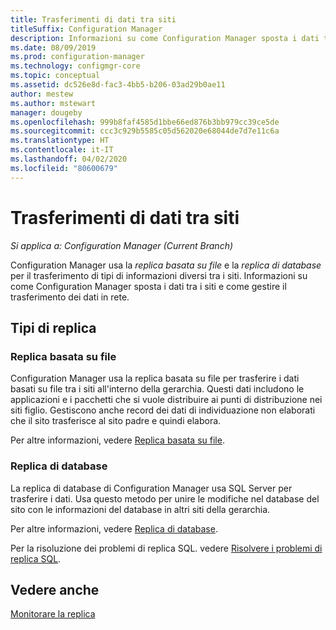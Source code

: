 ```yaml
---
title: Trasferimenti di dati tra siti
titleSuffix: Configuration Manager
description: Informazioni su come Configuration Manager sposta i dati tra i siti e come gestire il trasferimento dei dati in rete.
ms.date: 08/09/2019
ms.prod: configuration-manager
ms.technology: configmgr-core
ms.topic: conceptual
ms.assetid: dc526e8d-fac3-4bb5-b206-03ad29b0ae11
author: mestew
ms.author: mstewart
manager: dougeby
ms.openlocfilehash: 999b8faf4585d1bbe66ed876b3bb979cc39ce5de
ms.sourcegitcommit: ccc3c929b5585c05d562020e68044de7d7e11c6a
ms.translationtype: HT
ms.contentlocale: it-IT
ms.lasthandoff: 04/02/2020
ms.locfileid: "80600679"
---
```

# <a name="data-transfers-between-sites"></a>Trasferimenti di dati tra siti

*Si applica a: Configuration Manager (Current Branch)*

Configuration Manager usa la *replica basata su file* e la *replica di database* per il trasferimento di tipi di informazioni diversi tra i siti. Informazioni su come Configuration Manager sposta i dati tra i siti e come gestire il trasferimento dei dati in rete.  

## <a name="types-of-replication"></a>Tipi di replica

### <a name="file-based-replication"></a><a name="bkmk_fileroute" /> Replica basata su file

Configuration Manager usa la replica basata su file per trasferire i dati basati su file tra i siti all'interno della gerarchia. Questi dati includono le applicazioni e i pacchetti che si vuole distribuire ai punti di distribuzione nei siti figlio. Gestiscono anche record dei dati di individuazione non elaborati che il sito trasferisce al sito padre e quindi elabora.  

Per altre informazioni, vedere [Replica basata su file](/sccm/core/plan-design/hierarchy/file-based-replication).

### <a name="database-replication"></a><a name="bkmk_dbrep" /> Replica di database

La replica di database di Configuration Manager usa SQL Server per trasferire i dati. Usa questo metodo per unire le modifiche nel database del sito con le informazioni del database in altri siti della gerarchia.

Per altre informazioni, vedere [Replica di database](/sccm/core/plan-design/hierarchy/database-replication).

Per la risoluzione dei problemi di replica SQL. vedere [Risolvere i problemi di replica SQL](/sccm/core/servers/manage/replication/overview).

## <a name="see-also"></a>Vedere anche

[Monitorare la replica](/sccm/core/servers/manage/monitor-replication)
